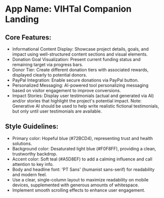# **App Name**: VIHTal Companion Landing

## Core Features:

- Informational Content Display: Showcase project details, goals, and impact using well-structured content sections and visual elements.
- Donation Goal Visualization: Present current funding status and remaining target via progress bars.
- Donor Tier: Create different donation tiers with associated rewards, displayed clearly to potential donors.
- PayPal Integration: Enable secure donations via PayPal button.
- Personalized Messaging: AI-powered tool personalizing messaging based on visitor engagement to improve conversions.
- Impact Stories: Display user testimonials (actual and generated via AI) and/or stories that highlight the project's potential impact. Note: Generative AI should be used to help write realistic fictional testimonials, but only until user testimonials are available.

## Style Guidelines:

- Primary color: Hopeful blue (#72BCD4), representing trust and health solutions.
- Background color: Desaturated light blue (#F0F8FF), providing a clean, trustworthy backdrop.
- Accent color: Soft teal (#A5D8EF) to add a calming influence and call attention to key info.
- Body and headline font: 'PT Sans' (humanist sans-serif) for readability and modern feel.
- Use a clear, single-column layout to maximize readability on mobile devices, supplemented with generous amounts of whitespace.
- Implement smooth scrolling effects to enhance user engagement.